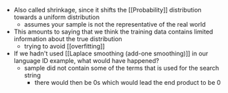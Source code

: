 - Also called shrinkage, since it shifts the [[Probability]] distribution towards a uniform distribution
	- assumes your sample is not the representative of the real world
- This amounts to saying that we think the training data contains limited information about the true distribution
	- trying to avoid [[overfitting]]
- If we hadn't used [[Laplace smoothing (add-one smoothing)]] in our language ID example, what would have happened?
	- sample did not contain some of the terms that is used for the search string
		- there would then be 0s which would lead the end product to be 0
